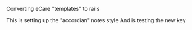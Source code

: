 Converting eCare "templates" to rails

This is setting up the "accordian" notes style
And is testing the new key